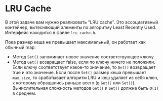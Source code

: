 # LRU Cache

В этой задаче вам нужно реализовать "LRU cache". Это ассоциативный контейнер, вытесняющий элементы по алгоритму Least Recently Used.
Интерфейс находится в файле `lru_cache.h`.

Пока размер кеша не превышает максимальный, он работает как обычный map:

 * Метод `Set()` запоминает новое значение соответствующее ключу.
 * Метод `Get()` возвращает false, если по ключу ничего не положили. Если ключу соответствует какое-то значение, то `Get()` возвращает true и это значение.
Если после `Set()` размер кеша превышает `max_size`, то срабатывает алгоритм LRU и кеш удаляет из себя ключ, к которому обращались раньше всего (в `Get()` или `Set()`).
Вычислительная сложность методов `Get()` и `Set()` должна быть `O(1)` в среднем.
